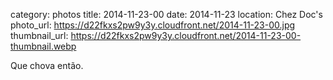 category: photos 
title: 2014-11-23-00
date: 2014-11-23
location: Chez Doc's
photo_url: https://d22fkxs2pw9y3y.cloudfront.net/2014-11-23-00.jpg
thumbnail_url: https://d22fkxs2pw9y3y.cloudfront.net/2014-11-23-00-thumbnail.webp

Que chova então. 